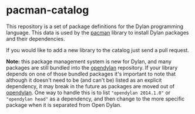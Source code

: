 # pacman-catalog

This repository is a set of package definitions for the Dylan
programming language. This data is used by the
[pacman](https://github.com/cgay/pacman) library to install Dylan
packages and their dependencies.

If you would like to add a new library to the catalog just send a pull
request.

**Note:** this package management system is new for Dylan, and many
packages are still bundled into the
[opendylan](https://github.com/dylan-lang/opendylan) repository.  If
your library depends on one of those bundled packages it's important
to note that although it doesn't need to be (and can't be) listed as
an explicit dependency, it may break in the future as packages are
moved out of [opendylan](https://github.com/dylan-lang/opendylan). One
way to handle this is to list `"opendylan 2014.1.0"` or `"opendylan
head"` as a dependency, and then change to the more specific package
when it is separated from Open Dylan.
